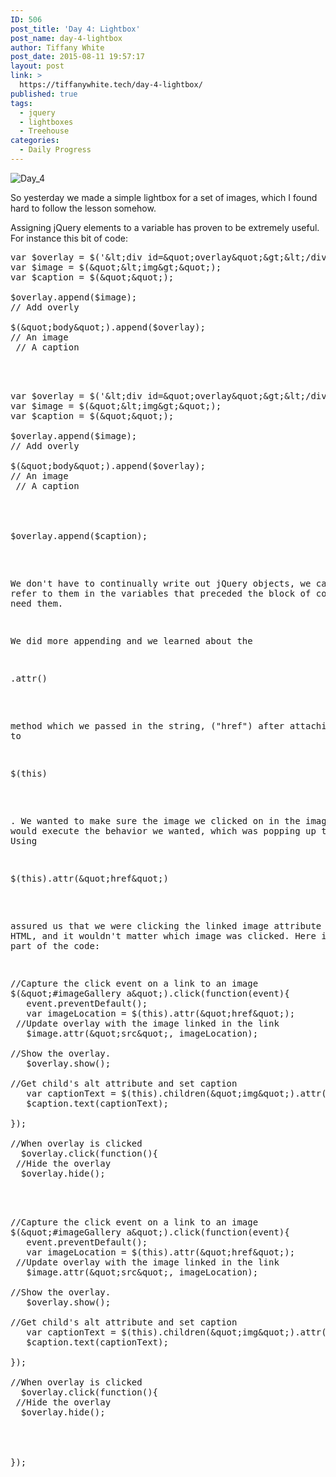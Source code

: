 ```yaml
---
ID: 506
post_title: 'Day 4: Lightbox'
post_name: day-4-lightbox
author: Tiffany White
post_date: 2015-08-11 19:57:17
layout: post
link: >
  https://tiffanywhite.tech/day-4-lightbox/
published: true
tags:
  - jquery
  - lightboxes
  - Treehouse
categories:
  - Daily Progress
---
```

<img class=" aligncenter" src="http://helloburgh.me/wp-content/uploads/2015/08/wpid-Screenshot-2015-08-10-22.40.45.png" alt="Day_4" />

So yesterday we made a simple lightbox for a set of images, which I found hard to follow the lesson somehow.

Assigning jQuery elements to a variable has proven to be extremely useful. For instance this bit of code:



<pre class="lang:javascript decode:1 " >var $overlay = $('&amp;lt;div id=&amp;quot;overlay&amp;quot;&amp;gt;&amp;lt;/div&amp;gt;');
var $image = $(&amp;quot;&amp;lt;img&amp;gt;&amp;quot;);
var $caption = $(&amp;quot;&amp;quot;);

$overlay.append($image);
// Add overly

$(&amp;quot;body&amp;quot;).append($overlay);
// An image
 // A caption



<pre class="lang:javascript decode:1 " >var $overlay = $('&amp;lt;div id=&amp;quot;overlay&amp;quot;&amp;gt;&amp;lt;/div&amp;gt;');
var $image = $(&amp;quot;&amp;lt;img&amp;gt;&amp;quot;);
var $caption = $(&amp;quot;&amp;quot;);

$overlay.append($image);
// Add overly

$(&amp;quot;body&amp;quot;).append($overlay);
// An image
 // A caption




$overlay.append($caption);</pre>

We don't have to continually write out jQuery objects, we can just refer to them in the variables that preceded the block of code where we need them.

We did more appending and we learned about the

<pre class="lang:javascript decode:1 " >.attr()</pre>

method which we passed in the string, ("href") after attaching it to

<pre class="lang:javascript decode:1 " >$(this)</pre>

. We wanted to make sure the image we clicked on in the image gallery would execute the behavior we wanted, which was popping up the lightbox. Using

<pre class="lang:javascript decode:1 " >$(this).attr(&amp;quot;href&amp;quot;)</pre>

assured us that we were clicking the linked image attribute in the HTML, and it wouldn't matter which image was clicked. Here is the last part of the code:



<pre class="lang:javascript decode:1 " >//Capture the click event on a link to an image
$(&amp;quot;#imageGallery a&amp;quot;).click(function(event){
   event.preventDefault();
   var imageLocation = $(this).attr(&amp;quot;href&amp;quot;);
 //Update overlay with the image linked in the link
   $image.attr(&amp;quot;src&amp;quot;, imageLocation);

//Show the overlay.
   $overlay.show();

//Get child's alt attribute and set caption
   var captionText = $(this).children(&amp;quot;img&amp;quot;).attr(&amp;quot;alt&amp;quot;);
   $caption.text(captionText);

});

//When overlay is clicked
  $overlay.click(function(){
 //Hide the overlay
  $overlay.hide();



<pre class="lang:javascript decode:1 " >//Capture the click event on a link to an image
$(&amp;quot;#imageGallery a&amp;quot;).click(function(event){
   event.preventDefault();
   var imageLocation = $(this).attr(&amp;quot;href&amp;quot;);
 //Update overlay with the image linked in the link
   $image.attr(&amp;quot;src&amp;quot;, imageLocation);

//Show the overlay.
   $overlay.show();

//Get child's alt attribute and set caption
   var captionText = $(this).children(&amp;quot;img&amp;quot;).attr(&amp;quot;alt&amp;quot;);
   $caption.text(captionText);

});

//When overlay is clicked
  $overlay.click(function(){
 //Hide the overlay
  $overlay.hide();




});</pre>